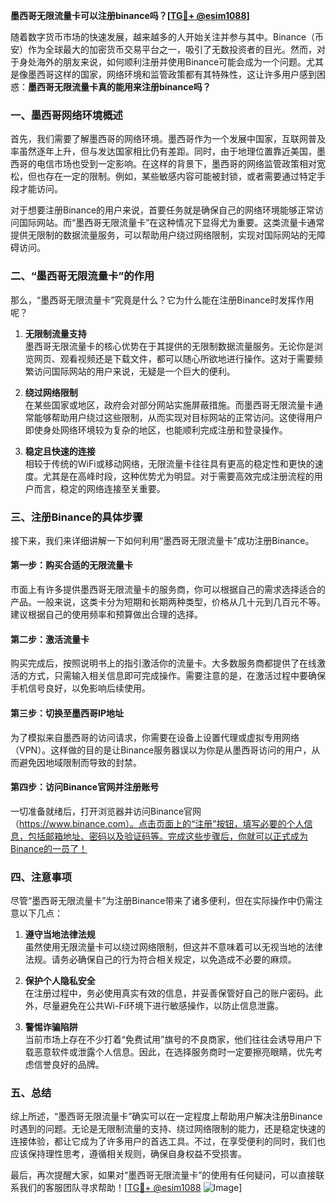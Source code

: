 **墨西哥无限流量卡可以注册binance吗？[[TG💪+ @esim1088](https://t.me/s/esim1088)]**

随着数字货币市场的快速发展，越来越多的人开始关注并参与其中。Binance（币安）作为全球最大的加密货币交易平台之一，吸引了无数投资者的目光。然而，对于身处海外的朋友来说，如何顺利注册并使用Binance可能会成为一个问题。尤其是像墨西哥这样的国家，网络环境和监管政策都有其特殊性，这让许多用户感到困惑：**墨西哥无限流量卡真的能用来注册binance吗？**

### 一、墨西哥网络环境概述

首先，我们需要了解墨西哥的网络环境。墨西哥作为一个发展中国家，互联网普及率虽然逐年上升，但与发达国家相比仍有差距。同时，由于地理位置靠近美国，墨西哥的电信市场也受到一定影响。在这样的背景下，墨西哥的网络监管政策相对宽松，但也存在一定的限制。例如，某些敏感内容可能被封锁，或者需要通过特定手段才能访问。

对于想要注册Binance的用户来说，首要任务就是确保自己的网络环境能够正常访问国际网站。而“墨西哥无限流量卡”在这种情况下显得尤为重要。这类流量卡通常提供无限制的数据流量服务，可以帮助用户绕过网络限制，实现对国际网站的无障碍访问。

### 二、“墨西哥无限流量卡”的作用

那么，“墨西哥无限流量卡”究竟是什么？它为什么能在注册Binance时发挥作用呢？

1. **无限制流量支持**  
   墨西哥无限流量卡的核心优势在于其提供的无限制数据流量服务。无论你是浏览网页、观看视频还是下载文件，都可以随心所欲地进行操作。这对于需要频繁访问国际网站的用户来说，无疑是一个巨大的便利。

2. **绕过网络限制**  
   在某些国家或地区，政府会对部分网站实施屏蔽措施。而墨西哥无限流量卡通常能够帮助用户绕过这些限制，从而实现对目标网站的正常访问。这使得用户即使身处网络环境较为复杂的地区，也能顺利完成注册和登录操作。

3. **稳定且快速的连接**  
   相较于传统的WiFi或移动网络，无限流量卡往往具有更高的稳定性和更快的速度。尤其是在高峰时段，这种优势尤为明显。对于需要高效完成注册流程的用户而言，稳定的网络连接至关重要。

### 三、注册Binance的具体步骤

接下来，我们来详细讲解一下如何利用“墨西哥无限流量卡”成功注册Binance。

#### 第一步：购买合适的无限流量卡
市面上有许多提供墨西哥无限流量卡的服务商，你可以根据自己的需求选择适合的产品。一般来说，这类卡分为短期和长期两种类型，价格从几十元到几百元不等。建议根据自己的使用频率和预算做出合理的选择。

#### 第二步：激活流量卡
购买完成后，按照说明书上的指引激活你的流量卡。大多数服务商都提供了在线激活的方式，只需输入相关信息即可完成操作。需要注意的是，在激活过程中要确保手机信号良好，以免影响后续使用。

#### 第三步：切换至墨西哥IP地址
为了模拟来自墨西哥的访问请求，你需要在设备上设置代理或虚拟专用网络（VPN）。这样做的目的是让Binance服务器误以为你是从墨西哥访问的用户，从而避免因地域限制而导致的封禁。

#### 第四步：访问Binance官网并注册账号
一切准备就绪后，打开浏览器并访问Binance官网（https://www.binance.com）。点击页面上的“注册”按钮，填写必要的个人信息，包括邮箱地址、密码以及验证码等。完成这些步骤后，你就可以正式成为Binance的一员了！

### 四、注意事项

尽管“墨西哥无限流量卡”为注册Binance带来了诸多便利，但在实际操作中仍需注意以下几点：

1. **遵守当地法律法规**  
   虽然使用无限流量卡可以绕过网络限制，但这并不意味着可以无视当地的法律法规。请务必确保自己的行为符合相关规定，以免造成不必要的麻烦。

2. **保护个人隐私安全**  
   在注册过程中，务必使用真实有效的信息，并妥善保管好自己的账户密码。此外，尽量避免在公共Wi-Fi环境下进行敏感操作，以防止信息泄露。

3. **警惕诈骗陷阱**  
   当前市场上存在不少打着“免费试用”旗号的不良商家，他们往往会诱导用户下载恶意软件或泄露个人信息。因此，在选择服务商时一定要擦亮眼睛，优先考虑信誉良好的品牌。

### 五、总结

综上所述，“墨西哥无限流量卡”确实可以在一定程度上帮助用户解决注册Binance时遇到的问题。无论是无限制流量的支持、绕过网络限制的能力，还是稳定快速的连接体验，都让它成为了许多用户的首选工具。不过，在享受便利的同时，我们也应该保持理性思考，遵循相关规则，确保自身权益不受损害。

最后，再次提醒大家，如果对“墨西哥无限流量卡”的使用有任何疑问，可以直接联系我们的客服团队寻求帮助！[[TG💪+ @esim1088](https://t.me/s/esim1088) ![Image](https://i.postimg.cc/4NQfJmqS/Snipaste-2025-05-13-00-14-12.png)]